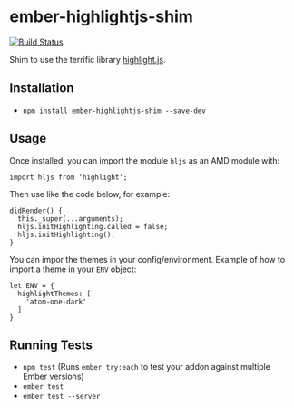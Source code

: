 # ember-highlightjs-shim 

[![Build Status](https://travis-ci.org/rennomarcus/ember-highlightjs-shim.svg?branch=master)](https://travis-ci.org/rennomarcus/ember-highlightjs-shim)

Shim to use the terrific library [highlight.js](https://highlightjs.org/).

## Installation

* `npm install ember-highlightjs-shim --save-dev`

## Usage

Once installed, you can import the module `hljs` as an AMD module with:

`import hljs from 'highlight';`

Then use like the code below, for example:

```
didRender() {
  this._super(...arguments);
  hljs.initHighlighting.called = false;
  hljs.initHighlighting();
}
```

You can impor the themes in your config/environment. Example of how to import a theme in your `ENV` object:

```
let ENV = {
  highlightThemes: [
    'atom-one-dark'
  ]
}
```

## Running Tests

* `npm test` (Runs `ember try:each` to test your addon against multiple Ember versions)
* `ember test`
* `ember test --server`
